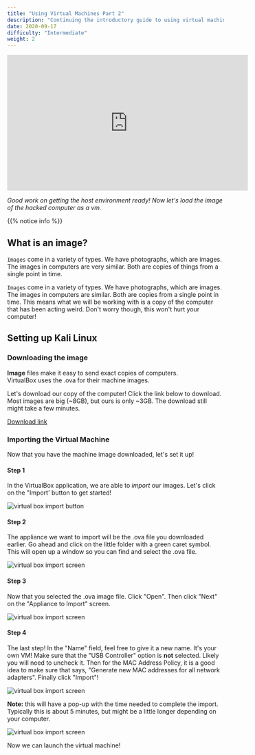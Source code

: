 ```yaml
---
title: "Using Virtual Machines Part 2"
description: "Continuing the introductory guide to using virtual machines"
date: 2020-09-17
difficulty: "Intermediate"
weight: 2
---
```


<iframe width="560" height="315" src="https://www.youtube.com/embed/ffcyyJXEhwY" frameborder="0" allow="accelerometer; autoplay; clipboard-write; encrypted-media; gyroscope; picture-in-picture" allowfullscreen></iframe>

*Good work on getting the host environment ready! Now let's load the image of the hacked computer as a vm.*

{{% notice info %}}
## What is an image?
`Images` come in a variety of types. We have photographs, which are images. The images in computers are very similar.
Both are copies of things from a single point in time.

`Images` come in a variety of types. We have photographs, which are images. The images in computers are similar. Both are copies from a single point in time. This means what we will be working with is a copy of the computer that has been acting weird. Don't worry though, this won't hurt your computer!

## Setting up Kali Linux

### Downloading the image

**Image** files make it easy to send exact copies of computers.  
VirtualBox uses the .ova for their machine images.

Let's download our copy of the computer! Click the link below to download.  
Most images are big (~8GB), but ours is only ~3GB. The download still might take a few minutes.

<a class="my-2 mx-4 btn btn-info" href="https://nuevofoundation-my.sharepoint.com/:f:/g/personal/beatris_mendezgandica_nuevofoundation_org/EqwR5wQyp9xEpYoP524regQB6rnwgyJBMULhuGIzyMj_4w?e=yg6rFv" target="_blank">
Download link
</a>

### Importing the Virtual Machine

Now that you have the machine image downloaded, let's set it up!  

#### Step 1

In the VirtualBox application, we are able to *import* our images. Let's click on the "Import' button to get started!

![virtual box import button](../images/import-01.PNG?classes=border,shadow)

#### Step 2

The appliance we want to import will be the .ova file you downloaded earlier. Go ahead and click on the little folder with a green caret symbol. This will open up a window so you can find and select the .ova file.

![virtual box import screen](../images/import-02.PNG?classes=border,shadow)

#### Step 3

Now that you selected the .ova image file. Click "Open". Then click "Next" on the "Appliance to Import" screen.

![virtual box import screen](../images/import-03.PNG?classes=border,shadow)

#### Step 4

The last step! In the "Name" field, feel free to give it a new name. It's your own VM! Make sure that the "USB Controller" option is **not** selected. Likely you will need to uncheck it. Then for the MAC Address Policy, it is a good idea to make sure that says, "Generate new MAC addresses for all network adapters". Finally click "Import"!

![virtual box import screen](../images/import-05.PNG?classes=border,shadow)

**Note:** this will have a pop-up with the time needed to complete the import.  
Typically this is about 5 minutes, but might be a little longer depending on your computer.

![virtual box import screen](../images/import-06.JPG?classes=border,shadow)

Now we can launch the virtual machine!
